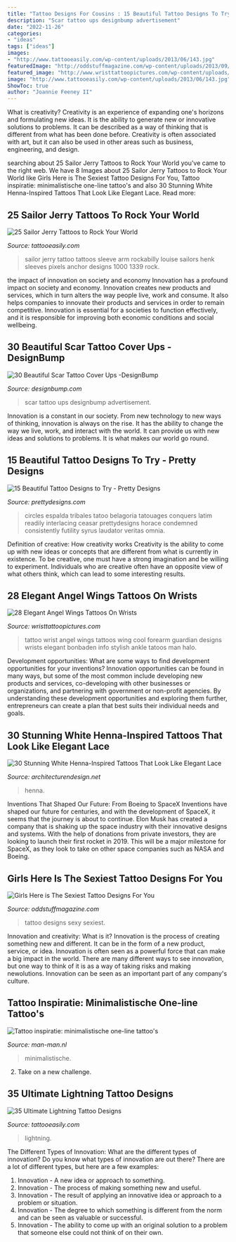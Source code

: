 ```yaml
---
title: "Tattoo Designs For Cousins : 15 Beautiful Tattoo Designs To Try"
description: "Scar tattoo ups designbump advertisement"
date: "2022-11-26"
categories:
- "ideas"
tags: ["ideas"]
images:
- "http://www.tattooeasily.com/wp-content/uploads/2013/06/143.jpg"
featuredImage: "http://oddstuffmagazine.com/wp-content/uploads/2013/09/Latest-Sexy-Tattoo-Designs-For-Girls-28-532x800.jpg"
featured_image: "http://www.wristtattoopictures.com/wp-content/uploads/2016/06/Stylish-Wings-Tattoo-On-Wrist-WT125-600x800.jpg"
image: "http://www.tattooeasily.com/wp-content/uploads/2013/06/143.jpg"
ShowToc: true
author: "Joannie Feeney II"
---
```



What is creativity?
Creativity is an experience of expanding one's horizons and formulating new ideas. It is the ability to generate new or innovative solutions to problems. It can be described as a way of thinking that is different from what has been done before. Creativity is often associated with art, but it can also be used in other areas such as business, engineering, and design.

	

		
searching about 25 Sailor Jerry Tattoos to Rock Your World you've came to the right web. We have 8 Images about 25 Sailor Jerry Tattoos to Rock Your World like Girls Here is The Sexiest Tattoo Designs For You, Tattoo inspiratie: minimalistische one-line tattoo&#039;s and also 30 Stunning White Henna-Inspired Tattoos That Look Like Elegant Lace. Read more:
		
    
## 25 Sailor Jerry Tattoos To Rock Your World

<img loading=lazy src="http://www.tattooeasily.com/wp-content/uploads/2014/10/689e150c2c93beb2b4a4e1190ffb2766.jpg" onerror="this.onerror=null;this.src='https://tse4.mm.bing.net/th?id=OIP.AxlGipwPVlPgqCNQvxJ9DgHaJX&amp;pid=15.1';" alt="25 Sailor Jerry Tattoos to Rock Your World">

_Source: tattooeasily.com_

>sailor jerry tattoo tattoos sleeve arm rockabilly louise sailors henk sleeves pixels anchor designs 1000 1339 rock. 

	

the impact of innovation on society and economy
Innovation has a profound impact on society and economy. Innovation creates new products and services, which in turn alters the way people live, work and consume. It also helps companies to innovate their products and services in order to remain competitive. Innovation is essential for a societies to function effectively, and it is responsible for improving both economic conditions and social wellbeing.

    
## 30 Beautiful Scar Tattoo Cover Ups -DesignBump

<img loading=lazy src="https://designbump.com/wp-content/uploads/2015/11/scar-tattoo19.jpg" onerror="this.onerror=null;this.src='https://tse1.mm.bing.net/th?id=OIP.kAwVp9IfjEtpCDxCuErjeAHaLJ&amp;pid=15.1';" alt="30 Beautiful Scar Tattoo Cover Ups -DesignBump">

_Source: designbump.com_

>scar tattoo ups designbump advertisement. 

	

Innovation is a constant in our society. From new technology to new ways of thinking, innovation is always on the rise. It has the ability to change the way we live, work, and interact with the world. It can provide us with new ideas and solutions to problems. It is what makes our world go round.

    
## 15 Beautiful Tattoo Designs To Try - Pretty Designs

<img loading=lazy src="https://www.prettydesigns.com/wp-content/uploads/2014/10/Quote-Circle-Tattoo.jpg" onerror="this.onerror=null;this.src='https://tse1.mm.bing.net/th?id=OIP.G-exw4U0rD0I9M1r1WavQQAAAA&amp;pid=15.1';" alt="15 Beautiful Tattoo Designs to Try - Pretty Designs">

_Source: prettydesigns.com_

>circles espalda tribales tatoo belagoria tatouages conquers latim readily interlacing ceasar prettydesigns horace condemned consistently futility syrus laudator veritas omnia. 

	

Definition of creative: How creativity works
Creativity is the ability to come up with new ideas or concepts that are different from what is currently in existence. To be creative, one must have a strong imagination and be willing to experiment. Individuals who are creative often have an opposite view of what others think, which can lead to some interesting results.

    
## 28 Elegant Angel Wings Tattoos On Wrists

<img loading=lazy src="http://www.wristtattoopictures.com/wp-content/uploads/2016/06/Stylish-Wings-Tattoo-On-Wrist-WT125-600x800.jpg" onerror="this.onerror=null;this.src='https://tse1.mm.bing.net/th?id=OIP.NcaWCONEnvb-Ep5Jj0EX5QHaJ4&amp;pid=15.1';" alt="28 Elegant Angel Wings Tattoos On Wrists">

_Source: wristtattoopictures.com_

>tattoo wrist angel wings tattoos wing cool forearm guardian designs wrists elegant bonbaden info stylish ankle tatoos man halo. 

	

Development opportunities: What are some ways to find development opportunities for your inventions?
Innovation opportunities can be found in many ways, but some of the most common include developing new products and services, co-developing with other businesses or organizations, and partnering with government or non-profit agencies. By understanding these development opportunities and exploring them further, entrepreneurs can create a plan that best suits their individual needs and goals.

    
## 30 Stunning White Henna-Inspired Tattoos That Look Like Elegant Lace

<img loading=lazy src="https://cdn.architecturendesign.net/wp-content/uploads/2015/10/AD-White-Henna-Tattoo-Temporary-Women-Instagram-Trend-04.jpg" onerror="this.onerror=null;this.src='https://tse2.mm.bing.net/th?id=OIP.LpDMYQoANhg8AOvIPdg1xQHaHX&amp;pid=15.1';" alt="30 Stunning White Henna-Inspired Tattoos That Look Like Elegant Lace">

_Source: architecturendesign.net_

>henna. 

	

Inventions That Shaped Our Future: From Boeing to SpaceX
Inventions have shaped our future for centuries, and with the development of SpaceX, it seems that the journey is about to continue. Elon Musk has created a company that is shaking up the space industry with their innovative designs and systems. With the help of donations from private investors, they are looking to launch their first rocket in 2019. This will be a major milestone for SpaceX, as they look to take on other space companies such as NASA and Boeing.

    
## Girls Here Is The Sexiest Tattoo Designs For You

<img loading=lazy src="http://oddstuffmagazine.com/wp-content/uploads/2013/09/Latest-Sexy-Tattoo-Designs-For-Girls-28-532x800.jpg" onerror="this.onerror=null;this.src='https://tse4.mm.bing.net/th?id=OIP.RNDwf4_CRCFpcM7camMFBQHaLI&amp;pid=15.1';" alt="Girls Here is The Sexiest Tattoo Designs For You">

_Source: oddstuffmagazine.com_

>tattoo designs sexy sexiest. 

	

Innovation and creativity: What is it?
Innovation is the process of creating something new and different. It can be in the form of a new product, service, or idea. Innovation is often seen as a powerful force that can make a big impact in the world. There are many different ways to see innovation, but one way to think of it is as a way of taking risks and making newolutions. Innovation can be seen as an important part of any company's culture.

    
## Tattoo Inspiratie: Minimalistische One-line Tattoo&#039;s

<img loading=lazy src="https://man-man.nl/app/uploads/2016/05/man-man-one-line-tattoo-2.jpg" onerror="this.onerror=null;this.src='https://tse1.mm.bing.net/th?id=OIP.f9X108FgekrN44G6GQ0YewHaHa&amp;pid=15.1';" alt="Tattoo inspiratie: minimalistische one-line tattoo&#039;s">

_Source: man-man.nl_

>minimalistische. 

	

2. Take on a new challenge.

    
## 35 Ultimate Lightning Tattoo Designs

<img loading=lazy src="http://www.tattooeasily.com/wp-content/uploads/2013/06/143.jpg" onerror="this.onerror=null;this.src='https://tse3.mm.bing.net/th?id=OIP.jVT8htW_RI46AQagEoTrngHaNK&amp;pid=15.1';" alt="35 Ultimate Lightning Tattoo Designs">

_Source: tattooeasily.com_

>lightning. 

	

The Different Types of Innovation: What are the different types of innovation?
Do you know what types of innovation are out there? There are a lot of different types, but here are a few examples: 
1. Innovation - A new idea or approach to something. 
2. Innovation - The process of making something new and useful. 
3. Innovation - The result of applying an innovative idea or approach to a problem or situation. 
4. Innovation - The degree to which something is different from the norm and can be seen as valuable or successful. 
5. Innovation - The ability to come up with an original solution to a problem that someone else could not think of on their own.

